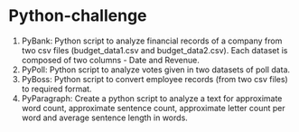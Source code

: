 # Python-challenge
1. PyBank: Python script to analyze financial records of a company from two csv files (budget_data1.csv and budget_data2.csv). Each dataset is composed of two columns - Date and Revenue.
2. PyPoll: Python script to analyze votes given in two datasets of poll data.
3. PyBoss: Python script to convert employee records (from two csv files) to required format.
4. PyParagraph: Create a python script to analyze a text for approximate word count, approximate sentence count, approximate letter count per word and average sentence length in words.
